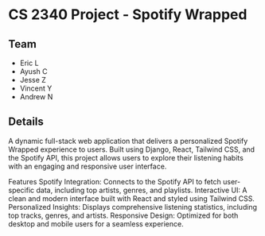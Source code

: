 # CS 2340 Project - Spotify Wrapped

## Team
 * Eric L
 * Ayush C
 * Jesse Z
 * Vincent Y
 * Andrew N

## Details
A dynamic full-stack web application that delivers a personalized Spotify Wrapped experience to users. Built using Django, React, Tailwind CSS, and the Spotify API, this project allows users to explore their listening habits with an engaging and responsive user interface.

Features
Spotify Integration: Connects to the Spotify API to fetch user-specific data, including top artists, genres, and playlists.
Interactive UI: A clean and modern interface built with React and styled using Tailwind CSS.
Personalized Insights: Displays comprehensive listening statistics, including top tracks, genres, and artists.
Responsive Design: Optimized for both desktop and mobile users for a seamless experience.


